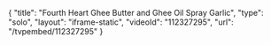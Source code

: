 {
    "title": "Fourth   Heart Ghee Butter and Ghee Oil Spray  Garlic",
    "type": "solo",
    "layout": "iframe-static",
    "videoId": "112327295",
    "url": "\/tvpembed\/112327295"
}